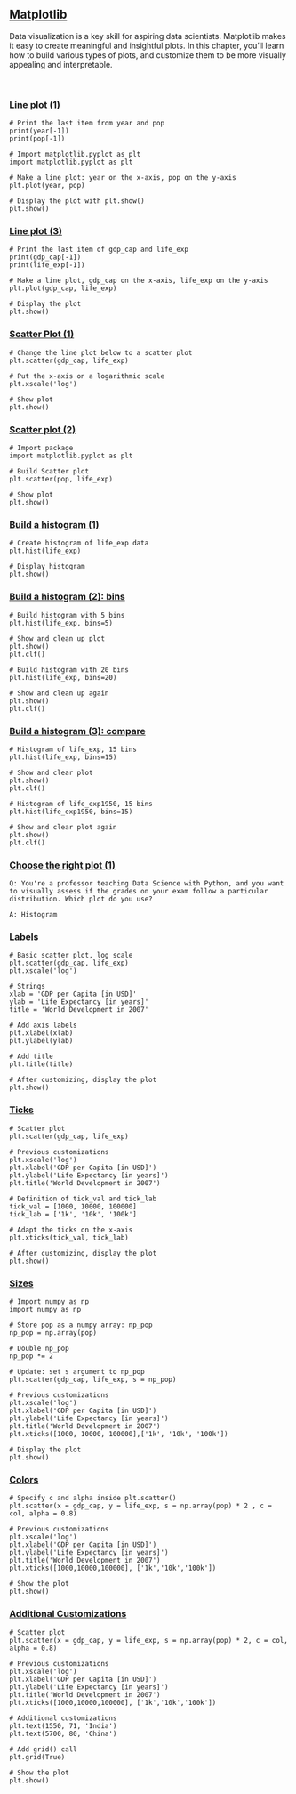 ## [Matplotlib](https://campus.datacamp.com/courses/intermediate-python/matplotlib)

Data visualization is a key skill for aspiring data scientists. Matplotlib makes it easy to create meaningful and insightful plots. In this chapter, you’ll learn how to build various types of plots, and customize them to be more visually appealing and interpretable.

<br>

### [Line plot (1)](https://campus.datacamp.com/courses/intermediate-python/matplotlib?ex=2)

```
# Print the last item from year and pop
print(year[-1])
print(pop[-1])

# Import matplotlib.pyplot as plt
import matplotlib.pyplot as plt

# Make a line plot: year on the x-axis, pop on the y-axis
plt.plot(year, pop)

# Display the plot with plt.show()
plt.show()
```

### [Line plot (3)](https://campus.datacamp.com/courses/intermediate-python/matplotlib?ex=4)

```
# Print the last item of gdp_cap and life_exp
print(gdp_cap[-1])
print(life_exp[-1])

# Make a line plot, gdp_cap on the x-axis, life_exp on the y-axis
plt.plot(gdp_cap, life_exp)

# Display the plot
plt.show()
```

### [Scatter Plot (1)](https://campus.datacamp.com/courses/intermediate-python/matplotlib?ex=5)

```
# Change the line plot below to a scatter plot
plt.scatter(gdp_cap, life_exp)

# Put the x-axis on a logarithmic scale
plt.xscale('log')

# Show plot
plt.show()
```

### [Scatter plot (2)](https://campus.datacamp.com/courses/intermediate-python/matplotlib?ex=6)

```
# Import package
import matplotlib.pyplot as plt

# Build Scatter plot
plt.scatter(pop, life_exp)

# Show plot
plt.show()
```

### [Build a histogram (1)](https://campus.datacamp.com/courses/intermediate-python/matplotlib?ex=8)

```
# Create histogram of life_exp data
plt.hist(life_exp)

# Display histogram
plt.show()
```

### [Build a histogram (2): bins](https://campus.datacamp.com/courses/intermediate-python/matplotlib?ex=9)

```
# Build histogram with 5 bins
plt.hist(life_exp, bins=5)

# Show and clean up plot
plt.show()
plt.clf()

# Build histogram with 20 bins
plt.hist(life_exp, bins=20)

# Show and clean up again
plt.show()
plt.clf()
```

### [Build a histogram (3): compare](https://campus.datacamp.com/courses/intermediate-python/matplotlib?ex=10)

```
# Histogram of life_exp, 15 bins
plt.hist(life_exp, bins=15)

# Show and clear plot
plt.show()
plt.clf()

# Histogram of life_exp1950, 15 bins
plt.hist(life_exp1950, bins=15)

# Show and clear plot again
plt.show()
plt.clf()
```

### [Choose the right plot (1)](https://campus.datacamp.com/courses/intermediate-python/matplotlib?ex=11)

```
Q: You're a professor teaching Data Science with Python, and you want to visually assess if the grades on your exam follow a particular distribution. Which plot do you use?

A: Histogram
```

### [Labels](https://campus.datacamp.com/courses/intermediate-python/matplotlib?ex=14)

```
# Basic scatter plot, log scale
plt.scatter(gdp_cap, life_exp)
plt.xscale('log')

# Strings
xlab = 'GDP per Capita [in USD]'
ylab = 'Life Expectancy [in years]'
title = 'World Development in 2007'

# Add axis labels
plt.xlabel(xlab)
plt.ylabel(ylab)

# Add title
plt.title(title)

# After customizing, display the plot
plt.show()
```

### [Ticks](https://campus.datacamp.com/courses/intermediate-python/matplotlib?ex=15)

```
# Scatter plot
plt.scatter(gdp_cap, life_exp)

# Previous customizations
plt.xscale('log')
plt.xlabel('GDP per Capita [in USD]')
plt.ylabel('Life Expectancy [in years]')
plt.title('World Development in 2007')

# Definition of tick_val and tick_lab
tick_val = [1000, 10000, 100000]
tick_lab = ['1k', '10k', '100k']

# Adapt the ticks on the x-axis
plt.xticks(tick_val, tick_lab)

# After customizing, display the plot
plt.show()
```

### [Sizes](https://campus.datacamp.com/courses/intermediate-python/matplotlib?ex=16)

```
# Import numpy as np
import numpy as np

# Store pop as a numpy array: np_pop
np_pop = np.array(pop)

# Double np_pop
np_pop *= 2

# Update: set s argument to np_pop
plt.scatter(gdp_cap, life_exp, s = np_pop)

# Previous customizations
plt.xscale('log')
plt.xlabel('GDP per Capita [in USD]')
plt.ylabel('Life Expectancy [in years]')
plt.title('World Development in 2007')
plt.xticks([1000, 10000, 100000],['1k', '10k', '100k'])

# Display the plot
plt.show()
```
### [Colors](https://campus.datacamp.com/courses/intermediate-python/matplotlib?ex=17)

```
# Specify c and alpha inside plt.scatter()
plt.scatter(x = gdp_cap, y = life_exp, s = np.array(pop) * 2 , c = col, alpha = 0.8)

# Previous customizations
plt.xscale('log') 
plt.xlabel('GDP per Capita [in USD]')
plt.ylabel('Life Expectancy [in years]')
plt.title('World Development in 2007')
plt.xticks([1000,10000,100000], ['1k','10k','100k'])

# Show the plot
plt.show()
```

### [Additional Customizations](https://campus.datacamp.com/courses/intermediate-python/matplotlib?ex=18)

```
# Scatter plot
plt.scatter(x = gdp_cap, y = life_exp, s = np.array(pop) * 2, c = col, alpha = 0.8)

# Previous customizations
plt.xscale('log')
plt.xlabel('GDP per Capita [in USD]')
plt.ylabel('Life Expectancy [in years]')
plt.title('World Development in 2007')
plt.xticks([1000,10000,100000], ['1k','10k','100k'])

# Additional customizations
plt.text(1550, 71, 'India')
plt.text(5700, 80, 'China')

# Add grid() call
plt.grid(True)

# Show the plot
plt.show()
```